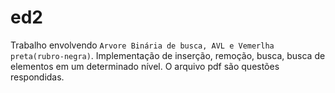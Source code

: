 # ed2
Trabalho envolvendo ```Arvore Binária de busca, AVL e Vemerlha preta(rubro-negra)```.
Implementação de inserção, remoção, busca, busca de elementos em um determinado nível.
O arquivo pdf são questões respondidas.

